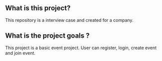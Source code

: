## What is this project?
This repository is a interview case and created for a company.

## What is the project goals ?
This project is a basic event project. User can register, login, create event and join event.
